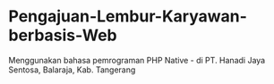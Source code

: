 # Pengajuan-Lembur-Karyawan-berbasis-Web
Menggunakan bahasa pemrograman PHP Native - di PT. Hanadi Jaya Sentosa, Balaraja, Kab. Tangerang
